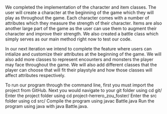 We completed the implementation of the character and item classes. The user will create a character at the beginning of the game which they will play as throughout the game. Each character comes with a number of attributes which they measure the strength of their character. Items are also another large part of the game as the user can use them to augment their character and improve their strength. We also created a battle class which simply serves as our main method right now to test our code.

In our next iteration we intend to complete the feature where users can intialize and customize their attributes at the beginning of the game. We will also add more classes to represent encounters and monsters the player may face throughout the game. We will also add different classes that the player can choose that will fit their playstyle and how those classes will affect attributes respectively. 

To run our program through the command line, first you must import the project from GitHub. 
Next you would navigate to your git folder using cd git/
Enter the project folder using cd project-herrero_zou_foster/
Enter the src folder using cd src/ 
Compile the program using javac Battle.java	
Run the program using java with java Battle.java. 
